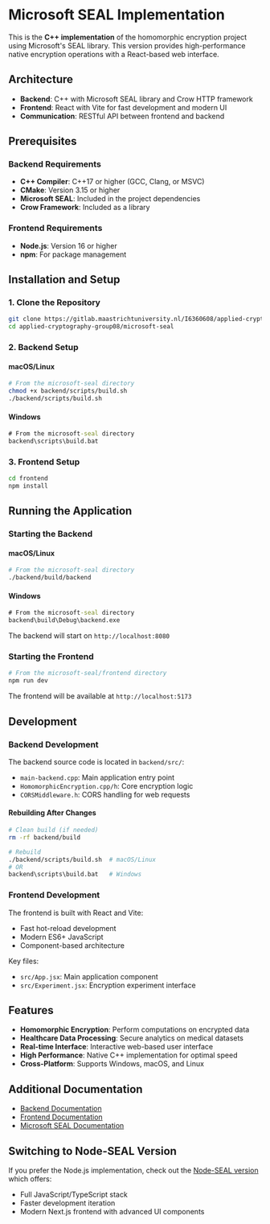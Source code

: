 # Microsoft SEAL Implementation

This is the **C++ implementation** of the homomorphic encryption project using Microsoft's SEAL library. This version provides high-performance native encryption operations with a React-based web interface.

## Architecture

- **Backend**: C++ with Microsoft SEAL library and Crow HTTP framework
- **Frontend**: React with Vite for fast development and modern UI
- **Communication**: RESTful API between frontend and backend

## Prerequisites

### Backend Requirements
- **C++ Compiler**: C++17 or higher (GCC, Clang, or MSVC)
- **CMake**: Version 3.15 or higher
- **Microsoft SEAL**: Included in the project dependencies
- **Crow Framework**: Included as a library

### Frontend Requirements
- **Node.js**: Version 16 or higher
- **npm**: For package management

## Installation and Setup

### 1. Clone the Repository
```bash
git clone https://gitlab.maastrichtuniversity.nl/I6360608/applied-cryptography-group08.git
cd applied-cryptography-group08/microsoft-seal
```

### 2. Backend Setup

#### macOS/Linux
```bash
# From the microsoft-seal directory
chmod +x backend/scripts/build.sh
./backend/scripts/build.sh
```

#### Windows
```bat
# From the microsoft-seal directory
backend\scripts\build.bat
```

### 3. Frontend Setup
```bash
cd frontend
npm install
```

## Running the Application

### Starting the Backend

#### macOS/Linux
```bash
# From the microsoft-seal directory
./backend/build/backend
```

#### Windows
```bat
# From the microsoft-seal directory
backend\build\Debug\backend.exe
```

The backend will start on `http://localhost:8080`

### Starting the Frontend
```bash
# From the microsoft-seal/frontend directory
npm run dev
```

The frontend will be available at `http://localhost:5173`

## Development

### Backend Development

The backend source code is located in `backend/src/`:
- `main-backend.cpp`: Main application entry point
- `HomomorphicEncryption.cpp/h`: Core encryption logic
- `CORSMiddleware.h`: CORS handling for web requests

#### Rebuilding After Changes
```bash
# Clean build (if needed)
rm -rf backend/build

# Rebuild
./backend/scripts/build.sh  # macOS/Linux
# OR
backend\scripts\build.bat   # Windows
```

### Frontend Development

The frontend is built with React and Vite:
- Fast hot-reload development
- Modern ES6+ JavaScript
- Component-based architecture

Key files:
- `src/App.jsx`: Main application component
- `src/Experiment.jsx`: Encryption experiment interface

## Features

- **Homomorphic Encryption**: Perform computations on encrypted data
- **Healthcare Data Processing**: Secure analytics on medical datasets
- **Real-time Interface**: Interactive web-based user interface
- **High Performance**: Native C++ implementation for optimal speed
- **Cross-Platform**: Supports Windows, macOS, and Linux

## Additional Documentation

- [Backend Documentation](../docs/backend.md)
- [Frontend Documentation](../docs/frontend.md)
- [Microsoft SEAL Documentation](https://microsoft.github.io/SEAL/)

## Switching to Node-SEAL Version

If you prefer the Node.js implementation, check out the [Node-SEAL version](../node-seal/README.md) which offers:
- Full JavaScript/TypeScript stack
- Faster development iteration
- Modern Next.js frontend with advanced UI components